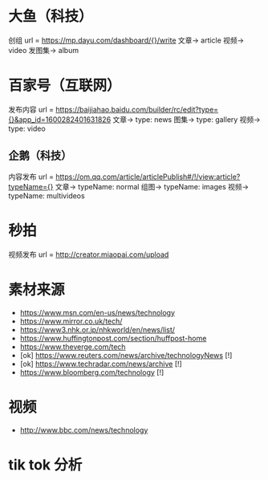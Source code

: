 # 大鱼（科技）
创组
    url = https://mp.dayu.com/dashboard/{}/write
    文章-> article
    视频-> video
    发图集-> album




# 百家号（互联网）
发布内容
    url = https://baijiahao.baidu.com/builder/rc/edit?type={}&app_id=1600282401631826
    文章-> type: news
    图集-> type: gallery
    视频-> type: video




## 企鹅（科技）
内容发布
    url = https://om.qq.com/article/articlePublish#/!/view:article?typeName={}
    文章-> typeName: normal
    组图-> typeName: images
    视频-> typeName: multivideos



# 秒拍
视频发布
    url = http://creator.miaopai.com/upload










# 素材来源
- https://www.msn.com/en-us/news/technology
- https://www.mirror.co.uk/tech/
- https://www3.nhk.or.jp/nhkworld/en/news/list/
- https://www.huffingtonpost.com/section/huffpost-home
- https://www.theverge.com/tech
- [ok] https://www.reuters.com/news/archive/technologyNews    [!]
- [ok] https://www.techradar.com/news/archive    [!]
- https://www.bloomberg.com/technology   [!]

# 视频
- http://www.bbc.com/news/technology











# tik tok 分析
    